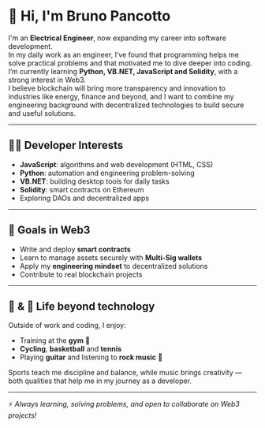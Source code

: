 # 👋 Hi, I'm Bruno Pancotto

I'm an **Electrical Engineer**, now expanding my career into software development.  
In my daily work as an engineer, I’ve found that programming helps me solve practical problems and that motivated me to dive deeper into coding.  
I’m currently learning **Python, VB.NET, JavaScript and Solidity**, with a strong interest in Web3.  
I believe blockchain will bring more transparency and innovation to industries like energy, finance and beyond, and I want to combine my engineering background with decentralized technologies to build secure and useful solutions.  

---

## 👨‍💻 Developer Interests
- **JavaScript**: algorithms and web development (HTML, CSS)  
- **Python**: automation and engineering problem-solving  
- **VB.NET**: building desktop tools for daily tasks  
- **Solidity**: smart contracts on Ethereum  
- Exploring DAOs and decentralized apps  

---

## 🎯 Goals in Web3
- Write and deploy **smart contracts**  
- Learn to manage assets securely with **Multi-Sig wallets**  
- Apply my **engineering mindset** to decentralized solutions  
- Contribute to real blockchain projects  

---

## 🎵 & 🏀 Life beyond technology
Outside of work and coding, I enjoy:  
- Training at the **gym** 💪  
- **Cycling**, **basketball** and **tennis**  
- Playing **guitar** and listening to **rock music** 🎸  

Sports teach me discipline and balance, while music brings creativity — both qualities that help me in my journey as a developer.  

---

⚡ *Always learning, solving problems, and open to collaborate on Web3 projects!*
